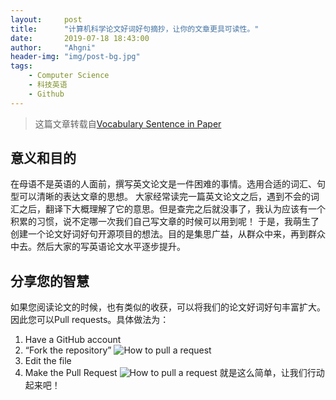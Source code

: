 ```yaml
---
layout:     post
title:      "计算机科学论文好词好句摘抄，让你的文章更具可读性。"
date:       2019-07-18 18:43:00
author:     "Ahgni"
header-img: "img/post-bg.jpg"
tags:
    - Computer Science
    - 科技英语
    - Github
---
```


> 这篇文章转载自[Vocabulary Sentence in Paper](https://github.com/Ahgni/Vocabulary-Sentence-in-Paper)


<div>

## 意义和目的
在母语不是英语的人面前，撰写英文论文是一件困难的事情。选用合适的词汇、句型可以清晰的表达文章的思想。
大家经常读完一篇英文论文之后，遇到不会的词汇之后，翻译下大概理解了它的意思。但是查完之后就没事了，我认为应该有一个积累的习惯，说不定哪一次我们自己写文章的时候可以用到呢！
于是，我萌生了创建一个论文好词好句开源项目的想法。目的是集思广益，从群众中来，再到群众中去。然后大家的写英语论文水平逐步提升。
## 分享您的智慧
如果您阅读论文的时候，也有类似的收获，可以将我们的论文好词好句丰富扩大。因此您可以Pull requests。具体做法为：
1. Have a GitHub account
2. “Fork the repository”
![How to pull a request](https://hisham.hm/img/posts/github-fork.png)
3. Edit the file
4. Make the Pull Request
![How to pull a request](https://hisham.hm/img/posts/github-comparepr.png)
就是这么简单，让我们行动起来吧！

</div>
